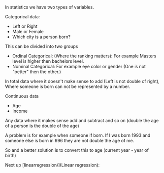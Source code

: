 

In statistics we have two types of variables.

Categorical data:
* Left or Right
* Male or Female
* Which city is a person born?

This can be divided into two groups
* Ordinal Categorical: (Where the ranking matters):
For example Masters level is higher then bachelors level.
* Nominal Categorical:
For example eye color or gender (One is not "better" then the other.)



In total data where it doesn't make sense to add (Left is not double of right), Where someone is born can not be represented by a number.

Continuous data
* Age
* Income


Any data where it makes sense add and subtract and so on (double the age of a person is the double of the age)

A problem is for example when someone if born. If I was born 1993 and someone else is born in 996 they are not double the age of me.

So and a better solution is to convert this to age (current year - year of birth)


Next up [linearregression/](Linear regression):
